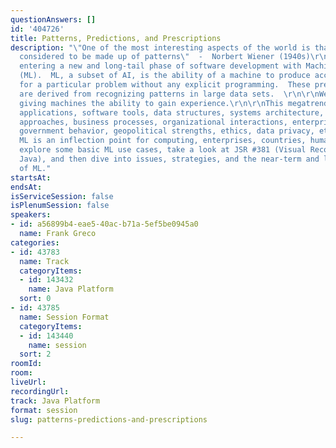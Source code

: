 ```yaml
---
questionAnswers: []
id: '404726'
title: Patterns, Predictions, and Prescriptions
description: "\"One of the most interesting aspects of the world is that it can be
  considered to be made up of patterns\"  -  Norbert Wiener (1940s)\r\n\r\nWe are
  entering a new and long-tail phase of software development with Machine Learning
  (ML).  ML, a subset of AI, is the ability of a machine to produce accurate results
  for a particular problem without any explicit programming.  These predictive results
  are derived from recognizing patterns in large data sets.  \r\n\r\nWe are effectively
  giving machines the ability to gain experience.\r\n\r\nThis megatrend affects our
  applications, software tools, data structures, systems architecture, new hardware
  approaches, business processes, organizational interactions, enterprise strategies,
  government behavior, geopolitical strengths, ethics, data privacy, etc.  In essence,
  ML is an inflection point for computing, enterprises, countries, humanity, and civilization.\r\n\r\nWe’ll
  explore some basic ML use cases, take a look at JSR #381 (Visual Recognition for
  Java), and then dive into issues, strategies, and the near-term and long-term directions
  of ML."
startsAt: 
endsAt: 
isServiceSession: false
isPlenumSession: false
speakers:
- id: a56899b4-eae5-40ac-b71a-5ef5be0945a0
  name: Frank Greco
categories:
- id: 43783
  name: Track
  categoryItems:
  - id: 143432
    name: Java Platform
  sort: 0
- id: 43785
  name: Session Format
  categoryItems:
  - id: 143440
    name: session
  sort: 2
roomId: 
room: 
liveUrl: 
recordingUrl: 
track: Java Platform
format: session
slug: patterns-predictions-and-prescriptions

---
```

